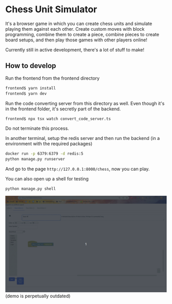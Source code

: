 # Chess Unit Simulator

It's a browser game in which you can create chess units and simulate playing them against each other. Create custom moves with block programming, combine them to create a piece, combine pieces to create board setups, and then play those games with other players online!

Currently still in active development, there's a lot of stuff to make!

## How to develop

Run the frontend from the frontend directory

```bash
frontend$ yarn install
frontend$ yarn dev
```

Run the code converting server from this directory as well. Even though it's in the frontend folder, it's secretly part of the backend.

```bash
frontend$ npx tsx watch convert_code_server.ts
```

Do not terminate this process.

In another terminal, setup the redis server and then run the backend (in a environment with the required packages)

```bash
docker run -p 6379:6379 -d redis:5
python manage.py runserver
```


And go to the page `http://127.0.0.1:8000/chess`, now you can play.

You can also open up a shell for testing

```bash
python manage.py shell
```

![frontend demo](/frontend_demo.gif)
(demo is perpetually outdated)
